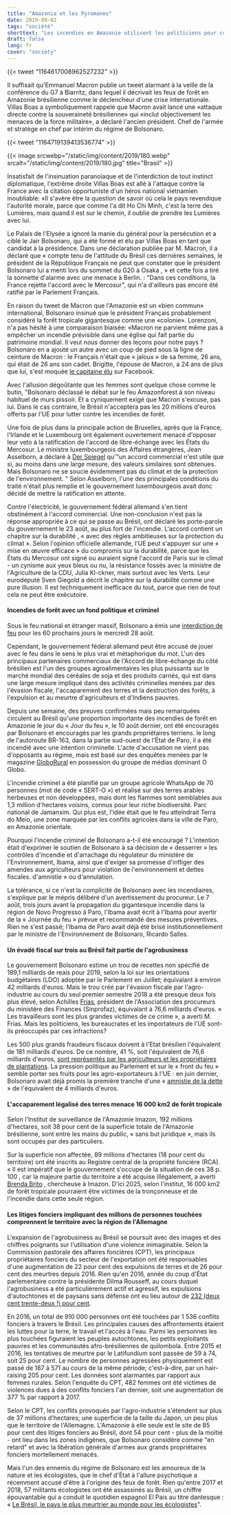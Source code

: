 ```yaml
---
title: "Amazonia et les Pyromanes"
date: 2019-09-02
tags: "société"
shorttext: "Les incendies en Amazonie utilisent les politiciens pour consacrer, tandis que les commerçants sans scrupules sont les causes et les profiteurs."
draft: false
lang: fr
cover: "society"
---
```


{{< tweet "1164617008962527232" >}}

Il suffisait qu'Emmanuel Macron publie un tweet alarmant à la veille de la conférence du G7 à Biarritz, dans lequel il décrivait les feux de forêt en Amazonie brésilienne comme le déclencheur d'une crise internationale. Villas Boas a symboliquement rappelé que Macron avait lancé une «attaque directe contre la souveraineté brésilienne» qui «inclut objectivement les menaces de la force militaire», a déclaré l'ancien président. Chef de l'armée et stratège en chef par intérim du régime de Bolsonaro.

{{< tweet "1164719139413536774" >}}

{{< image srcwebp="/static/img/content/2019/180.webp" srcalt="/static/img/content/2019/180.jpg" title="Brasil" >}}

Insatisfait de l'insinuation paranoïaque et de l'interdiction de tout instinct diplomatique, l'extrême droite Villas Boas est allé à l'attaque contre la France avec la citation opportuniste d'un héros national vietnamien inoubliable: «Il s'avère être la question de savoir où cela le pays revendique l'autorité morale, parce que comme l'a dit Ho Chi Minh, c'est la terre des Lumières, mais quand il est sur le chemin, il oublie de prendre les Lumières avec lui.

Le Palais de l'Elysée a ignoré la manie du général pour la persécution et a ciblé le Jair Bolsonaro, qui a été formé et élu par Villas Boas en tant que candidat à la présidence. Dans une déclaration publiée par M. Macron, il a déclaré que « compte tenu de l'attitude du Brésil ces dernières semaines, le président de la République Français ne peut que constater que le président Bolsonaro lui a menti lors du sommet du G20 à Osaka , » et cette fois a tiré la sonnette d'alarme avec une menace à Berlin. : "Dans ces conditions, la France rejette l'accord avec le Mercosur", qui n'a d'ailleurs pas encore été ratifié par le Parlement Français.

En raison du tweet de Macron que l'Amazonie est un «bien commun» international, Bolsonaro insinué que le président Français probablement considéré la forêt tropicale gigantesque comme une «colonie». Lorenzoni, n'a pas hésité à une comparaison biaisée: «Macron ne parvient même pas à empêcher un incendie prévisible dans une église qui fait partie du patrimoine mondial. Il veut nous donner des leçons pour notre pays ? Bolsonaro en a ajouté un autre avec un coup de pied sous la ligne de ceinture de Macron : le Français n'était que « jaloux » de sa femme, 26 ans, qui était de 26 ans son cadet. Brigitte, l'épouse de Macron, a 24 ans de plus que lui, s'est moquée [le capitaine élu](https://catracalivre.com.br/cidadania/bolsonaro-faz-post-machista-comparando-sua-esposa-com-a-de-macron/ "Bolsonaro faz post machista comparando sua esposa com a de Macron") sur Facebook.

Avec l'allusion dégoûtante que les femmes sont quelque chose comme le butin, "Bolsonaro déclassé le débat sur le feu Amazonforest à son niveau habituel de murs pissoir. Et a cyniquement exigé que Macron s'excuse, pas lui. Dans le cas contraire, le Brésil n'acceptera pas les 20 millions d'euros offerts par l'UE pour lutter contre les incendies de forêt.

Une fois de plus dans la principale action de Bruxelles, après que la France, l'Irlande et le Luxembourg ont également ouvertement menacé d'opposer leur veto à la ratification de l'accord de libre-échange avec les États du Mercosur. Le ministre luxembourgeois des Affaires étrangères, Jean Asselborn, a déclaré à [Der Spiegel](https://www.spiegel.de/forum/wirtschaft/eu-mercosur-abkommen-das-groesste-freihandelsprojekt-der-welt-droht-zu-scheitern-thread-947346-1.html "EU-Mercosur-Abkommen: Das größte Freihandelsprojekt der Welt droht zu scheitern") qu'"un accord commercial n'est utile que si, au moins dans une large mesure, des valeurs similaires sont obtenues. Mais Bolsonaro ne se soucie évidemment pas du climat et de la protection de l'environnement. " Selon Asselborn, l'une des principales conditions du traité n'était plus remplie et le gouvernement luxembourgeois avait donc décidé de mettre la ratification en attente.

Contre l'électricité, le gouvernement fédéral allemand s'en tient obstinément à l'accord commercial. Une non-conclusion n'est pas la réponse appropriée à ce qui se passe au Brésil, ont déclaré les porte-parole du gouvernement le 23 août, au plus fort de l'incendie. L'accord contient un chapitre sur la durabilité , « avec des règles ambitieuses sur la protection du climat ». Selon l'opinion officielle allemande, l'UE peut s'appuyer sur une « mise en œuvre efficace » du compromis sur la durabilité, parce que les États du Mercosur ont signé ou auraient signé l'accord de Paris sur le climat - un cynisme aux yeux bleus ou nu, la résistance fossés avec la ministre de l'Agriculture de la CDU, Julia Kl-ckner, mais surtout avec les Verts. Leur eurodéputé Sven Giegold a décrit le chapitre sur la durabilité comme une pure illusion. Il est techniquement inefficace du tout, parce que rien de tout cela ne peut être exécutoire.

#### Incendies de forêt avec un fond politique et criminel

Sous le feu national et étranger massif, Bolsonaro a émis une [interdiction de feu](https://catracalivre.com.br/cidadania/bolsonaro-assina-decreto-que-proibe-queimadas-no-pais-por-60-dias/ "Bolsonaro assina decreto que proíbe queimadas no país por 60 dias") pour les 60 prochains jours le mercredi 28 août.

Cependant, le gouvernement fédéral allemand peut être accusé de jouer avec le feu dans le sens le plus vrai et métaphorique du mot. L'un des principaux partenaires commerciaux de l'Accord de libre-échange du côté brésilien est l'un des groupes agroalimentaires les plus puissants sur le marché mondial des céréales de soja et des produits carnés, qui est dans une large mesure impliqué dans des activités criminelles menées par des l'évasion fiscale, l'accaparement des terres et la destruction des forêts, à l'expulsion et au meurtre d'agriculteurs et d'Indiens pauvres.

Depuis une semaine, des preuves confirmées mais peu remarquées circulent au Brésil qu'une proportion importante des incendies de forêt en Amazonie le jour du « Jour du feu », le 10 août dernier, ont été encouragés par Bolsonaro et encouragés par les grands propriétaires terriens. le long de l'autoroute BR-163, dans la partie sud-ouest de l'État de Paro, il a été incendié avec une intention criminelle. L'acte d'accusation ne vient pas d'opposants au régime, mais est basé sur des enquêtes menées par le magazine [GloboRural](https://revistagloborural.globo.com/Noticias/Sustentabilidade/noticia/2019/08/grupo-no-whatsapp-contratou-motoqueiros-e-motosserras-para-desmatar-e-incendiar-floresta.html "Grupo no WhatsApp contratou motoqueiros e motosserras para desmatar e incendiar a floresta") en possession du groupe de médias dominant O Globo.

L'incendie criminel a été planifié par un groupe agricole WhatsApp de 70 personnes (mot de code « SERT-O ») et réalisé sur des terres arables herbeuses et non développées, mais dont les flammes sont semblables aux 1,3 million d'hectares voisins, connus pour leur riche biodiversité. Parc national de Jamanxim. Qui plus est, l'idée était que le feu atteindrait Terra do Meio, une zone marquée par les conflits agricoles dans la ville de Paro, en Amazonie orientale.

Pourquoi l'incendie criminel de Bolsonaro a-t-il été encouragé ? L'intention était d'exprimer le soutien de Bolsonaro à sa décision de « desserrer » les contrôles d'incendie et d'arrachage du régulateur du ministère de l'Environnement, Ibama, ainsi que d'exiger sa promesse d'infliger des amendes aux agriculteurs pour violation de l'environnement et dettes fiscales. d'amnistie » ou d'annulation.

La tolérance, si ce n'est la complicité de Bolsonaro avec les incendiaires, s'explique par le mépris délibéré d'un avertissement du procureur. Le 7 août, trois jours avant la propagation du gigantesque incendie dans la région de Novo Progresso à Paro, l'Ibama avait écrit à l'Ibama pour avertir de la « Journée du feu » prévue et recommandé des mesures préventives. Rien ne s'est passé; l'Ibama de Paro avait déjà été brisé institutionnellement par le ministre de l'Environnement de Bolsonaro, Ricardo Salles.

#### Un évadé fiscal sur trois au Brésil fait partie de l'agrobusiness

Le gouvernement Bolsonaro estime un trou de recettes non spécifié de 189,1 milliards de reais pour 2019, selon la loi sur les orientations budgétaires (LDO) adoptée par le Parlement en Juillet; équivalant à environ 42 milliards d'euros. Mais le trou créé par l'évasion fiscale par l'agro-industrie au cours du seul premier semestre 2018 a été presque deux fois plus élevé, selon Achilles [Frias](https://congressoemfoco.uol.com.br/economia/brasil-deixou-de-arrecadar-mais-de-r-345-bilhoes-por-sonegacao-em-2018/ "Brasil deixou de arrecadar mais de R$ 345 bilhões por sonegação em 2018"), président de l'Association des procureurs du ministère des Finances (Sinprofaz), équivalant à 76,6 milliards d'euros. « Les travailleurs sont les plus grandes victimes de ce crime », a averti M. Frias. Mais les politiciens, les bureaucrates et les importateurs de l'UE sont-ils préoccupés par ces infractions?

Les 500 plus grands fraudeurs fiscaux doivent à l'Etat brésilien l'équivalent de 181 milliards d'euros. De ce nombre, 41 %, soit l'équivalent de 76,6 milliards d'euros, [sont représentés par les agriculteurs et les propriétaires de plantations](https://deolhonosruralistas.com.br/2019/06/23/a-cada-tres-empresas-que-devem-ao-fisco-uma-pertence-ao-agronegocio/ "A cada três empresas que devem ao fisco, uma pertence ao agronegócio"). La pression politique au Parlement et sur le « front du feu » semble porter ses fruits pour les agro-exportateurs à l'UE : en juin dernier, Bolsonaro avait déjà promis la première tranche d'une « [amnistie de la dette](https://economia.uol.com.br/noticias/estadao-conteudo/2019/06/18/ruralistas-podem-obter-anistia-de-divida-de-r-17-bilhoes.htm "Ruralistas podem obter anistia de dívida de R$ 17 bilhões...") » de l'équivalent de 4 milliards d'euros.

#### L'accaparement légalisé des terres menace 16 000 km2 de forêt tropicale

Selon l'Institut de surveillance de l'Amazonie Imazon, 192 millions d'hectares, soit 38 pour cent de la superficie totale de l'Amazonie brésilienne, sont entre les mains du public, « sans but juridique », mais ils sont occupés par des particuliers.

Sur la superficie non affectée, 89 millions d'hectares (18 pour cent du territoire) ont été inscrits au Registre central de la propriété foncière (RCA). « Il est impératif que le gouvernement s'occupe de la situation de ces 38 p. 100 , car la majeure partie du territoire a été acquise illégalement, a averti [Brenda Brito](https://revistagloborural.globo.com/Noticias/Sustentabilidade/noticia/2018/09/nova-economia-da-amazonia.html "A nova economia da Amazônia") , chercheuse à Imazon. D'ici 2025, selon l'institut, 16 000 km2 de forêt tropicale pourraient être victimes de la tronçonneuse et de l'incendie dans cette seule région.

#### Les litiges fonciers impliquant des millions de personnes touchées comprennent le territoire avec la région de l'Allemagne

L'expansion de l'agrobusiness au Brésil se poursuit avec des images et des chiffres poignants sur l'utilisation d'une violence inimaginable. Selon la Commission pastorale des affaires foncières (CPT), les principaux propriétaires fonciers du secteur de l'exportation ont été responsables d'une augmentation de 22 pour cent des expulsions de terres et de 26 pour cent des meurtres depuis 2016. Rien qu'en 2016, année du coup d'État parlementaire contre la présidente Dilma Rousseff, au cours duquel l'agrobusiness a été particulièrement actif et agressif, les expulsions d'autochtones et de paysans sans défense ont eu lieu autour de [232 (deux cent trente-deux !) pour cent](https://deolhonosruralistas.com.br/2017/04/19/2016-tem-aumento-de-232-na-expulsao-de-familias-campo/ "2016 tem aumento de 232% na expulsão de famílias do campo").

En 2016, un total de 910 000 personnes ont été touchées par 1 536 conflits fonciers à travers le Brésil. Les principales causes des affrontements étaient les luttes pour la terre, le travail et l'accès à l'eau. Parmi les personnes les plus touchées figuraient les peuples autochtones, les petits exploitants pauvres et les communautés afro-brésiliennes de quilombola. Entre 2015 et 2016, les tentatives de meurtre par le Latifundium sont passée de 59 à 74, soit 25 pour cent. Le nombre de personnes agressées physiquement est passé de 187 à 571 au cours de la même période; c'est-à-dire, par un hair-raising 205 pour cent. Les données sont alarmantes par rapport aux femmes rurales. Selon l'enquête du CPT, 482 femmes ont été victimes de violences dues à des conflits fonciers l'an dernier, soit une augmentation de 377 % par rapport à 2017.

Selon le CPT, les conflits provoqués par l'agro-industrie s'étendent sur plus de 37 millions d'hectares; une superficie de la taille du Japon, un peu plus que le territoire de l'Allemagne. L'Amazonie à elle seule est le site de 85 pour cent des litiges fonciers au Brésil, dont 54 pour cent - plus de la moitié - ont lieu dans les zones indigènes, que Bolsonaro considère comme "en retard" et avec la libération générale d'armes aux grands propriétaires fonciers mortellement menacés.

Mais l'un des ennemis du régime de Bolsonaro est les amoureux de la nature et les écologistes, que le chef d'État à l'allure psychotique a récemment accusé d'être à l'origine des feux de forêt. Rien qu'entre 2017 et 2018, 57 militants écologistes ont été assassinés au Brésil, un chiffre épouvantable qui a conduit le quotidien espagnol El Pais au titre dantesque : « [Le Brésil, le pays le plus meurtrier au monde pour les écologistes](https://brasil.elpais.com/brasil/2018/07/23/internacional/1532363870_921380.html "Brasil, o país mais letal para defensores da terra e do meio ambiente")".
